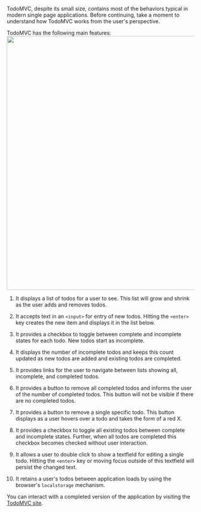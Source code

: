 TodoMVC, despite its small size, contains most of the behaviors typical in modern single page applications. Before continuing, take a moment to understand how TodoMVC works from the user's perspective.

TodoMVC has the following main features:
<img src="../../getting-started/images/todo-mvc.png" width="680">

  1. It displays a list of todos for a user to see. This list will grow and shrink as the user adds and removes todos.

  1. It accepts text in an `<input>` for entry of new todos. Hitting the `<enter>` key creates the new item and displays it in the list below.

  1. It provides a checkbox to toggle between complete and incomplete states for each todo. New todos start as incomplete.

  1. It displays the number of incomplete todos and keeps this count updated as new todos are added and existing todos are completed.

  1. It provides links for the user to navigate between lists showing all, incomplete, and completed todos.

  1. It provides a button to remove all completed todos and informs the user of the number of completed todos. This button will not be visible if there are no completed todos.

  1. It provides a button to remove a single specific todo. This button displays as a user hovers over a todo and takes the form of a red X.

  1. It provides a checkbox to toggle all existing todos between complete and incomplete states. Further, when all todos are completed this checkbox becomes checked without user interaction.

  1. It allows a user to double click to show a textfield for editing a single todo. Hitting the `<enter>` key or moving focus outside of this textfield will persist the changed text.

  1. It retains a user's todos between application loads by using the browser's `localstorage` mechanism.

You can interact with a completed version of the application by visiting the [TodoMVC site](http://todomvc.com/examples/emberjs/).
